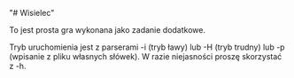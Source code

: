 "# Wisielec" 

To jest prosta gra wykonana jako zadanie dodatkowe.


Tryb uruchomienia jest z parserami -i (tryb ławy) lub -H (tryb trudny) lub -p (wpisanie z pliku własnych słówek). W razie niejasności proszę skorzystać z -h.


